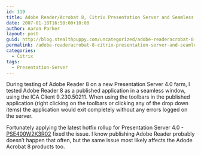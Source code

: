 ```yaml
---
id: 119
title: Adobe Reader/Acrobat 8, Citrix Presentation Server and Seamless Windows
date: 2007-01-18T16:58:00+10:00
author: Aaron Parker
layout: post
guid: http://blog.stealthpuppy.com/uncategorized/adobe-readeracrobat-8-citrix-presentation-server-and-seamless-windows
permalink: /adobe-readeracrobat-8-citrix-presentation-server-and-seamless-windows/
categories:
  - Citrix
tags:
  - Presentation-Server
---
```

During testing of Adobe Reader 8 on a new Presentation Server 4.0 farm, I tested Adobe Reader 8 as a published application in a seamless window, using the ICA Client 9.230.50211. When using the toolbars in the published application (right clicking on the toolbars or clicking any of the drop down items) the application would exit completely without any errors logged on the server.

Fortunately applying the latest hotfix rollup for Presentation Server 4.0 - [PSE400W2K3R02](http://ctxex10.citrix.com/article/CTX109307) fixed the issue. I know publishing Adobe Reader probably doesn&#8217;t happen that often, but the same issue most likely affects the Adode Acrobat 8 products too.